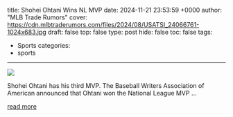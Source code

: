 title: Shohei Ohtani Wins NL MVP
date: 2024-11-21 23:53:59 +0000
author: "MLB Trade Rumors"
cover: https://cdn.mlbtraderumors.com/files/2024/08/USATSI_24066761-1024x683.jpg
draft: false
top: false
type: post
hide: false
toc: false
tags:
  - Sports
categories:
  - sports
---

![](https://cdn.mlbtraderumors.com/files/2024/08/USATSI_24066761-1024x683.jpg)

Shohei Ohtani has his third MVP. The Baseball Writers Association of American announced that Ohtani won the National League MVP …

[read more](https://www.mlbtraderumors.com/2024/11/shohei-ohtani-wins-nl-mvp.html)
